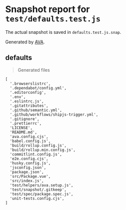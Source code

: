 # Snapshot report for `test/defaults.test.js`

The actual snapshot is saved in `defaults.test.js.snap`.

Generated by [AVA](https://avajs.dev).

## defaults

> Generated files

    [
      '.browserslistrc',
      '.dependabot/config.yml',
      '.editorconfig',
      '.env',
      '.eslintrc.js',
      '.gitattributes',
      '.github/semantic.yml',
      '.github/workflows/shipjs-trigger.yml',
      '.gitignore',
      '.prettierrc',
      'LICENSE',
      'README.md',
      'ava.config.cjs',
      'babel.config.js',
      'build/rollup.config.js',
      'build/rollup.min.config.js',
      'commitlint.config.js',
      'e2e.config.cjs',
      'husky.config.js',
      'jsconfig.json',
      'package.json',
      'src/Package.vue',
      'src/index.js',
      'test/helpers/ava.setup.js',
      'test/snapshot/.gitkeep',
      'test/spec/package.spec.js',
      'unit-tests.config.cjs',
    ]
